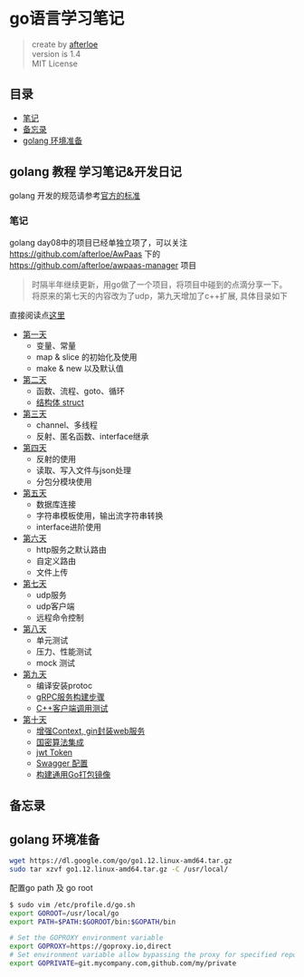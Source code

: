 # go语言学习笔记

> create by [afterloe](lm6289511@gmail.com)  
> version is 1.4  
> MIT License    

## 目录
- <a href="#note">笔记</a>  
- <a href="#backup">备忘录</a>  
- <a href="#install">golang 环境准备</a>

## golang 教程 学习笔记&开发日记
golang 开发的规范请参考[官方的标准](https://github.com/golang/go/wiki/CodeReviewComments)

### <a id="note">笔记</a>
golang day08中的项目已经单独立项了，可以关注 https://github.com/afterloe/AwPaas 下的 https://github.com/afterloe/awpaas-manager 项目
> 时隔半年继续更新，用go做了一个项目，将项目中碰到的点滴分享一下。将原来的第七天的内容改为了udp，第九天增加了c++扩展, 具体目录如下

直接阅读点[这里](./SUMMARY.md)

* [第一天](1-learn/summary.md)
    * 变量、常量
    * map & slice 的初始化及使用
    * make & new 以及默认值
* [第二天](2-learn/summary.md)
    * 函数、流程、goto、循环
    * [结构体 struct](2-learn/struct.md)
* [第三天](3-learn/summary.md)
    * channel、多线程
    * 反射、匿名函数、interface继承
* [第四天](4-learn/summary.md)
    * 反射的使用
    * 读取、写入文件与json处理
    * 分包分模块使用
* [第五天](5-learn/summary.md)
    * 数据库连接
    * 字符串模板使用，输出流字符串转换
    * interface进阶使用
* [第六天](6-learn/summary.md)
    * http服务之默认路由
    * 自定义路由
    * 文件上传
* [第七天](7-learn/index.md)
    * udp服务
    * udp客户端
    * 远程命令控制
* [第八天](8-learn/summary.md)
    * 单元测试
    * 压力、性能测试
    * mock 测试
* [第九天](9-learn/summary.md)
    * 编译安装protoc
    * [gRPC服务构建步骤](9-learn/main.go)
    * [C++客户端调用测试](9-learn/build_cpp_grpc_client.md)
* [第十天](10-learn/README.md)
    * [增强Context, gin封装web服务](10-learn/enhance_context.md)
    * [国密算法集成](10-learn/use_gmssl.md)
    * [jwt Token](10-learn/bear_token.md)
    * [Swagger 配置](10-learn/use_swagger.md)
    * [构建通用Go打包镜像](10-learn/build_by_docker.md)

## <a name="backup">备忘录</a>

## <a name="install">golang 环境准备</a>
```bash
wget https://dl.google.com/go/go1.12.linux-amd64.tar.gz
sudo tar xzvf go1.12.linux-amd64.tar.gz -C /usr/local/
```

配置go path 及 go root
```bash
$ sudo vim /etc/profile.d/go.sh
export GOROOT=/usr/local/go
export PATH=$PATH:$GOROOT/bin:$GOPATH/bin

# Set the GOPROXY environment variable
export GOPROXY=https://goproxy.io,direct
# Set environment variable allow bypassing the proxy for specified repos (optional)
export GOPRIVATE=git.mycompany.com,github.com/my/private
```
